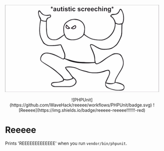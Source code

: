 ![Reeeee](.github/reeeee.jpg)

<div style="text-align: center;">
    ![PHPUnit](https://github.com/WaveHack/reeeee/workflows/PHPUnit/badge.svg)
    ![Reeeee](https://img.shields.io/badge/reeeee-reeeee!!!!!!!-red)
</div>

# Reeeee

Prints 'REEEEEEEEEEEEE' when you run `vendor/bin/phpunit`.
